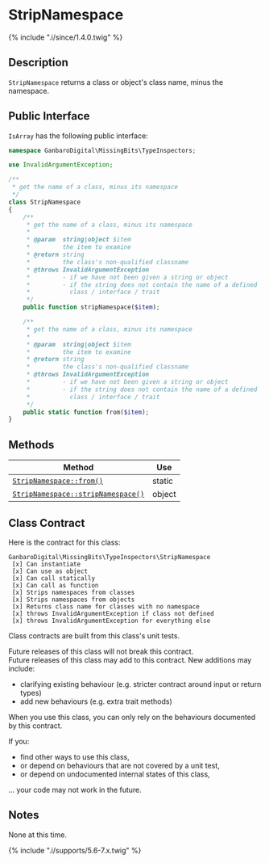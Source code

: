 # StripNamespace

{% include ".i/since/1.4.0.twig" %}

## Description

`StripNamespace` returns a class or object's class name, minus the namespace.

## Public Interface

`IsArray` has the following public interface:

```php
namespace GanbaroDigital\MissingBits\TypeInspectors;

use InvalidArgumentException;

/**
 * get the name of a class, minus its namespace
 */
class StripNamespace
{
    /**
     * get the name of a class, minus its namespace
     *
     * @param  string|object $item
     *         the item to examine
     * @return string
     *         the class's non-qualified classname
     * @throws InvalidArgumentException
     *         - if we have not been given a string or object
     *         - if the string does not contain the name of a defined
     *           class / interface / trait
     */
    public function stripNamespace($item);

    /**
     * get the name of a class, minus its namespace
     *
     * @param  string|object $item
     *         the item to examine
     * @return string
     *         the class's non-qualified classname
     * @throws InvalidArgumentException
     *         - if we have not been given a string or object
     *         - if the string does not contain the name of a defined
     *           class / interface / trait
     */
    public static function from($item);
}
```

## Methods

Method | Use
-------|----
[`StripNamespace::from()`](StripNamespace.from.html) | static
[`StripNamespace::stripNamespace()`](StripNamespace.stripNamespace.html) | object

## Class Contract

Here is the contract for this class:

    GanbaroDigital\MissingBits\TypeInspectors\StripNamespace
     [x] Can instantiate
     [x] Can use as object
     [x] Can call statically
     [x] Can call as function
     [x] Strips namespaces from classes
     [x] Strips namespaces from objects
     [x] Returns class name for classes with no namespace
     [x] throws InvalidArgumentException if class not defined
     [x] throws InvalidArgumentException for everything else

Class contracts are built from this class's unit tests.

<div class="callout success">
Future releases of this class will not break this contract.
</div>

<div class="callout info" markdown="1">
Future releases of this class may add to this contract. New additions may include:

* clarifying existing behaviour (e.g. stricter contract around input or return types)
* add new behaviours (e.g. extra trait methods)
</div>

<div class="callout warning" markdown="1">
When you use this class, you can only rely on the behaviours documented by this contract.

If you:

* find other ways to use this class,
* or depend on behaviours that are not covered by a unit test,
* or depend on undocumented internal states of this class,

... your code may not work in the future.
</div>

## Notes

None at this time.

{% include ".i/supports/5.6-7.x.twig" %}

